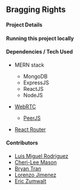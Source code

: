 ## Bragging Rights

#### Project Details

#### Running this project locally

#### Dependencies / Tech Used

- MERN stack
  - MongoDB
  - ExpressJS
  - ReactJS
  - NodeJS

- [WebRTC](https://webrtc.org/)
  - [PeerJS](https://peerjs.com/)

- [React Router](https://reacttraining.com/react-router/web/guides/quick-start)

#### Contributors

- [Luis Miguel Rodriguez](https://github.com/LuisMiguelRodriguez)
- [Cheri-Lee Mason](https://github.com/clsoar)
- [Bryan Tran](https://github.com/bryan89tran)
- [Lorenzo Jimenez](https://github.com/Lorejimenez1)
- [Eric Zumwalt](https://github.com/ZumDeWald)

